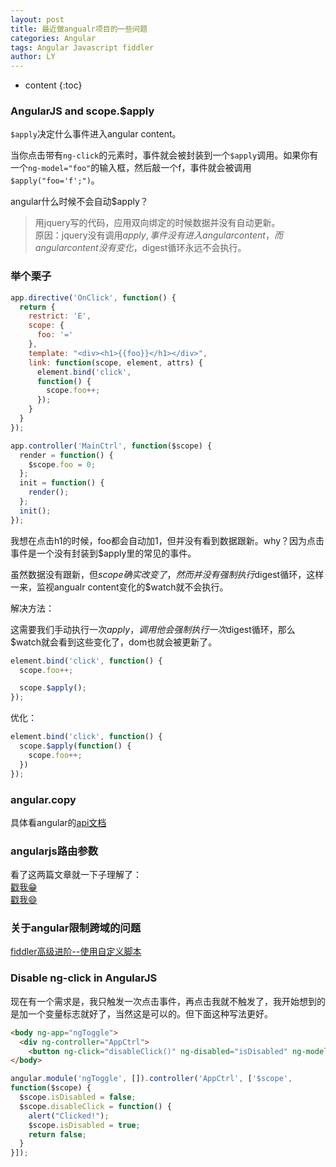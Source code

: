 ```yaml
---
layout: post
title: 最近做angualr项目的一些问题
categories: Angular
tags: Angular Javascript fiddler
author: LY
---
```


* content
{:toc}

### AngularJS and scope.$apply    

`$apply`决定什么事件进入angular content。  

当你点击带有`ng-click`的元素时，事件就会被封装到一个`$apply`调用。如果你有一个`ng-model="foo"`的输入框，然后敲一个f，事件就会被调用`$apply("foo='f';")`。  

angular什么时候不会自动$apply？  

> 用jquery写的代码，应用双向绑定的时候数据并没有自动更新。   
> 原因：jquery没有调用$apply,事件没有进入angular content，而angular content没有变化，$digest循环永远不会执行。 



### 举个栗子  
```js
app.directive('OnClick', function() {
  return {
    restrict: 'E',
    scope: {
      foo: '='
    },
    template: "<div><h1>{{foo}}</h1></div>",
    link: function(scope, element, attrs) {
      element.bind('click',
      function() {
        scope.foo++;
      });
    }
  }
});

app.controller('MainCtrl', function($scope) {
  render = function() {
    $scope.foo = 0;
  };
  init = function() {
    render();
  };
  init();
});
``` 

我想在点击h1的时候，foo都会自动加1，但并没有看到数据跟新。why？因为点击事件是一个没有封装到$apply里的常见的事件。  

虽然数据没有跟新，但$scope确实改变了，然而并没有强制执行$digest循环，这样一来，监视angualr content变化的$watch就不会执行。

解决方法：  

这需要我们手动执行一次$apply，调用他会强制执行一次$digest循环，那么$watch就会看到这些变化了，dom也就会被更新了。  

```javascript
element.bind('click', function() {
  scope.foo++;

  scope.$apply();
});
```  

优化：  

```javascript
element.bind('click', function() {
  scope.$apply(function() {
    scope.foo++;
  })
});
```  

### angular.copy  

具体看angular的[api文档](https://docs.angularjs.org/api/ng/function/angular.copy)  

### angularjs路由参数  

看了这两篇文章就一下子理解了：  
[戳我😁](http://www.cnblogs.com/kavlez/p/4293261.html)  
[戳我😄](http://www.zouyesheng.com/angular.html#toc36)  

### 关于angular限制跨域的问题
  
[fiddler高级进阶--使用自定义脚本](http://www.html-js.com/article/The-frontend-tool-Fiddler-senior-advanced--using-a-custom-script-to-achieve-cross-domain-and-by-the-port-or-changing-directory-hosts)  

### Disable ng-click in AngularJS

现在有一个需求是，我只触发一次点击事件，再点击我就不触发了，我开始想到的是加一个变量标志就好了，当然这是可以的。但下面这种写法更好。 

```html
<body ng-app="ngToggle">
  <div ng-controller="AppCtrl">
    <button ng-click="disableClick()" ng-disabled="isDisabled" ng-model="isDisabled">Disable ng-click</button></div>
</body>
```

```javascript
angular.module('ngToggle', []).controller('AppCtrl', ['$scope',
function($scope) {
  $scope.isDisabled = false;
  $scope.disableClick = function() {
    alert("Clicked!");
    $scope.isDisabled = true;
    return false;
  }
}]);
```  

	



